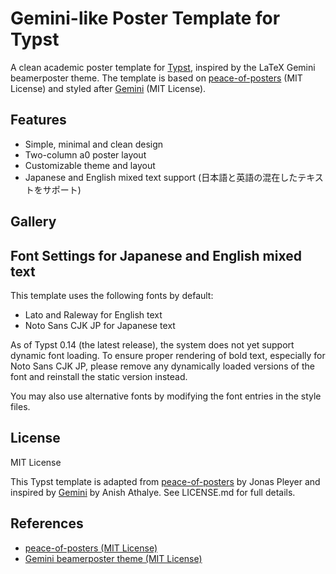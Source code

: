 # Gemini-like Poster Template for Typst

A clean academic poster template for [Typst](https://typst.app), inspired by the LaTeX Gemini beamerposter theme. The template is based on [peace-of-posters](https://github.com/jonaspleyer/peace-of-posters) (MIT License) and styled after [Gemini](https://github.com/anishathalye/gemini) (MIT License).

## Features
- Simple, minimal and clean design
- Two-column a0 poster layout
- Customizable theme and layout
- Japanese and English mixed text support (日本語と英語の混在したテキストをサポート)

## Gallery


## Font Settings for Japanese and English mixed text
This template uses the following fonts by default:

- Lato and Raleway for English text
- Noto Sans CJK JP for Japanese text

As of Typst 0.14 (the latest release), the system does not yet support dynamic font loading.
To ensure proper rendering of bold text, especially for Noto Sans CJK JP, please remove any dynamically loaded versions of the font and reinstall the static version instead.

You may also use alternative fonts by modifying the font entries in the style files.

## License
MIT License

This Typst template is adapted from [peace-of-posters](https://github.com/jonaspleyer/peace-of-posters) by Jonas Pleyer and inspired by [Gemini](https://github.com/anishathalye/gemini) by Anish Athalye. See LICENSE.md for full details.

## References
- [peace-of-posters (MIT License)](https://github.com/jonaspleyer/peace-of-posters)
- [Gemini beamerposter theme (MIT License)](https://github.com/anishathalye/gemini)
